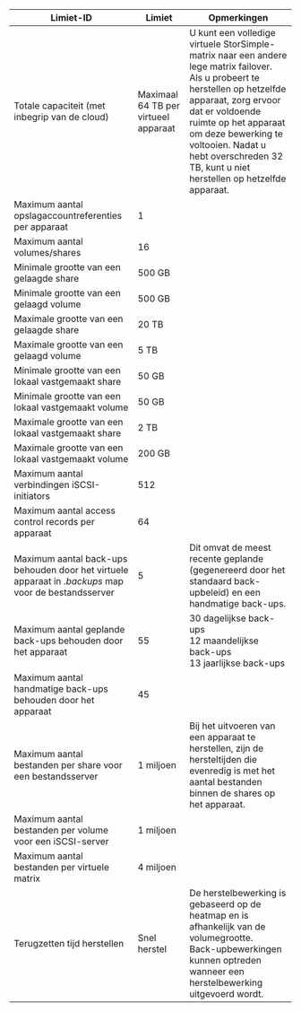

| **Limiet-ID** | **Limiet** | **Opmerkingen** |
| --- | --- | --- |
| Totale capaciteit (met inbegrip van de cloud) |Maximaal 64 TB per virtueel apparaat |U kunt een volledige virtuele StorSimple-matrix naar een andere lege matrix failover. Als u probeert te herstellen op hetzelfde apparaat, zorg ervoor dat er voldoende ruimte op het apparaat om deze bewerking te voltooien. Nadat u hebt overschreden 32 TB, kunt u niet herstellen op hetzelfde apparaat. |
| Maximum aantal opslagaccountreferenties per apparaat |1 | |
| Maximum aantal volumes/shares |16 | |
| Minimale grootte van een gelaagde share |500 GB | |
| Minimale grootte van een gelaagd volume |500 GB | |
| Maximale grootte van een gelaagde share |20 TB | |
| Maximale grootte van een gelaagd volume |5 TB | |
| Minimale grootte van een lokaal vastgemaakt share |50 GB | |
| Minimale grootte van een lokaal vastgemaakt volume |50 GB | |
| Maximale grootte van een lokaal vastgemaakt share |2 TB | |
| Maximale grootte van een lokaal vastgemaakt volume |200 GB | |
| Maximum aantal verbindingen iSCSI-initiators |512 | |
| Maximum aantal access control records per apparaat |64 | |
| Maximum aantal back-ups behouden door het virtuele apparaat in *.backups* map voor de bestandsserver |5 |Dit omvat de meest recente geplande (gegenereerd door het standaard back-upbeleid) en een handmatige back-ups. |
| Maximum aantal geplande back-ups behouden door het apparaat |55 |30 dagelijkse back-ups<br>12 maandelijkse back-ups<br>13 jaarlijkse back-ups |
| Maximum aantal handmatige back-ups behouden door het apparaat |45 | |
| Maximum aantal bestanden per share voor een bestandsserver |1 miljoen |Bij het uitvoeren van een apparaat te herstellen, zijn de hersteltijden die evenredig is met het aantal bestanden binnen de shares op het apparaat. |
| Maximum aantal bestanden per volume voor een iSCSI-server |1 miljoen | |
| Maximum aantal bestanden per virtuele matrix |4 miljoen | |
| Terugzetten tijd herstellen |Snel herstel |De herstelbewerking is gebaseerd op de heatmap en is afhankelijk van de volumegrootte.<br>Back-upbewerkingen kunnen optreden wanneer een herstelbewerking uitgevoerd wordt. |

